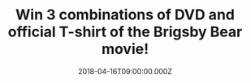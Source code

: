 ---
campaign-uuid: "c-d8e23c64-0165-4317-9210-392405f3a662"
type: "Competition"
category: "Entertainment"
date: "2018-04-16T09:00:00.000Z"
end-date: "2018-04-30T23:59:00.000Z"
disable-form: false
is_promoted: false
has_entry_page: true
title: "Win 3 combinations of DVD and official T-shirt of the Brigsby Bear movie!"
competition-description: "<p>Calling all fans of Saturday Night Live's Kyle Mooney!\
  \ To celebrate the DVD release of the Brigsby Bear movie, we’ve managed to get our\
  \ hands on 3 amazing DVD’s and 3 official T-shirts of the movie to 3 lucky NME readers\
  \ to win!</p>\r\n<p>Sounds good? You know what to do…</p>"
hero-header: "Win 3 combinations of DVD and official  T-shirt of the Brigsby Bear\
  \ movie!"
terms-confirmation: "N/A"
banner-img: "https://assets.expresslyapp.com/asset-d15c38da-c83e-49ea-b05c-e3227e309824.jpg"
logo-left-href: "http://nme.com/"
logo-left-image: "https://assets.expresslyapp.com/asset-a0cc17b4-34d1-4316-9699-1b6a0fb68bf5.jpg"
logo-left-title: "NME"
bg-image-hero: "https://assets.expresslyapp.com/asset-25b76b80-243d-46ad-ad91-008c2468ad7e.jpg"
bg-image-first: "https://assets.expresslyapp.com/asset-32e73a17-8345-45ec-b012-eaff46759215.jpg"
bg-image-second: "https://assets.expresslyapp.com/asset-7ba3588e-5432-4ed7-9745-5b6c4a239398.jpg"
bg-image-third: "https://assets.expresslyapp.com/asset-ceafaa44-135f-4408-8e40-e92f0c8a8967.jpg"
section1-content: "<p>To celebrate the DVD release of the Brigsby Bear movie on April\
  \ 16th, we’ve got our hands on 3 DVD’s and 3 official T-Shirts of the movie to bring\
  \ them home with you!</p>\r\n<p>Starring the Emmy® and Golden Globe® winner Claire\
  \ Danes (Homeland), Mark Hamill (Star Wars), Academy Award® nominee and Emmy® Award-winning\
  \ Greg Kinnear (Modern Family), Emmy® nominated Matt Walsh (Veep) and Michaela Watkins\
  \ (Casual), this comedy follows the life of James, the world’s biggest fan of Brigsby\
  \ Bear!</p>"
section2-content: "<p>The DVD and digital release is packed with bonus materials including:\
  \ “Twin Speak: Kyle & Dave,” a featurette in which Kyle Mooney and Dave McCary reflect\
  \ on their creative partnership that spans from grade school to “Saturday Night\
  \ Live”; “An Evening with BRIGSBY BEAR,” featuring a Q&A featuring Kyle Mooney,\
  \ Dave McCary, Mark Hamill and “The Wisdom of BRIGSBY BEAR,” a collection of\_life\
  \ lessons from Brigsby himself; plus, a filmmaker commentary and hilarious gag reel!</p>\r\
  \n<p>ALSO, on the exclusive digital release, fans can get more with deleted and\
  \ extended scenes as well as a coveted lost episode of the “BRIGSBY BEAR” series\
  \ entitled “The Festival of Kindness”!</p>"
section3-content: "<p>This truly original and remarkably touching comedy from Sony\
  \ Pictures Home Entertainment is the best plan for kicking off your weekend!</p>\
  \ \r\n<p>Think no more and click on the link for a chance to win the DVD and the\
  \ official T-Shirt of the Brigsby Bear movie!</p>\r\n<p>Good luck!</p>"
entry-title: "Win 3 combinations of DVD and official T-shirt of the Brigsby Bear movie!"
entry-content: "<p>Brigsby Bear DVD release is full with additional exclusive bonus\
  \ content for you to get stuck into! A Q&A featuring Kyle Mooney, Dave McCary and\
  \ Mark Hamill, a collection of\_life lessons from Brigsby himself or a filmmaker\
  \ commentary and hilarious gag reel!<p><p>Enter the draw to win by completing the\
  \ form below before 23.59pm on 30/04/2018.</p>"
has-winner: false
prize-description: "One of 3 combinations of DVD's and official T-Shirt's of the Brigsby\
  \ Bear movie."
country-restrictions:
- "GB"
---